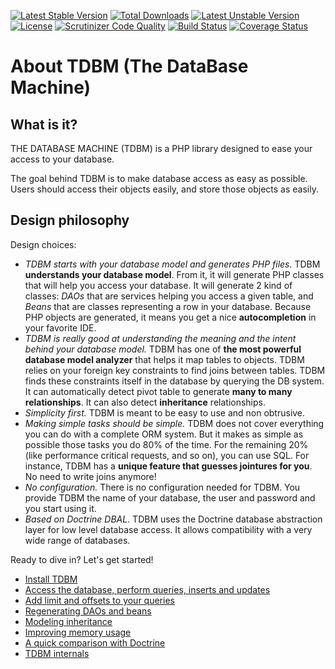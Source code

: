 [![Latest Stable Version](https://poser.pugx.org/thecodingmachine/tdbm/v/stable)](https://packagist.org/packages/thecodingmachine/tdbm)
[![Total Downloads](https://poser.pugx.org/thecodingmachine/tdbm/downloads)](https://packagist.org/packages/thecodingmachine/tdbm)
[![Latest Unstable Version](https://poser.pugx.org/thecodingmachine/tdbm/v/unstable)](https://packagist.org/packages/thecodingmachine/tdbm)
[![License](https://poser.pugx.org/thecodingmachine/tdbm/license)](https://packagist.org/packages/thecodingmachine/tdbm)
[![Scrutinizer Code Quality](https://scrutinizer-ci.com/g/thecodingmachine/database.tdbm/badges/quality-score.png?b=5.0)](https://scrutinizer-ci.com/g/thecodingmachine/database.tdbm/?branch=5.0)
[![Build Status](https://travis-ci.org/thecodingmachine/database.tdbm.svg?branch=5.0)](https://travis-ci.org/thecodingmachine/database.tdbm)
[![Coverage Status](https://coveralls.io/repos/thecodingmachine/database.tdbm/badge.svg?branch=5.0&service=github)](https://coveralls.io/github/thecodingmachine/database.tdbm?branch=5.0)


About TDBM (The DataBase Machine)
=================================

What is it?
-----------

THE DATABASE MACHINE (TDBM) is a PHP library designed to ease your access to your database.

The goal behind TDBM is to make database access as easy as possible. Users should access their objects easily, and store those objects as easily.


Design philosophy
-----------------

Design choices:

- _TDBM starts with your database model and generates PHP files._ TDBM **understands your database model**. From it,
  it will generate PHP classes that will help you access your database. It will generate 2 kind of classes: *DAOs*
  that are services helping you access a given table, and *Beans* that are classes representing a row in your database.
  Because PHP objects are generated, it means you get a nice **autocompletion** in your favorite IDE. 
- _TDBM is really good at understanding the meaning and the intent behind your database model._
  TDBM has one of **the most powerful database model analyzer** that helps it 
  map tables to objects.
  TDBM relies on your foreign key constraints to find joins between tables.
  TDBM finds these constraints itself in the database by querying the 
  DB system. It can automatically detect pivot table to generate **many to many relationships**. It can also 
  detect **inheritance** relationships.
- _Simplicity first._ TDBM is meant to be easy to use and non obtrusive. 
- _Making simple tasks should be simple._ TDBM does not cover everything you can do with a complete ORM system. 
  But it makes as simple as possible those tasks you do 80% of the time. For the remaining 20% (like performance critical requests, and so on), you can use SQL.
  For instance, TDBM has a **unique feature that guesses jointures for you**. No need to write joins anymore! 
- _No configuration._ There is no configuration needed for TDBM. You provide TDBM the name of your database, the user and password and you start using it.
- _Based on Doctrine DBAL._ TDBM uses the Doctrine database abstraction layer for low level database access. It allows
  compatibility with a very wide range of databases.

Ready to dive in? Let's get started!

- [Install TDBM](doc/install.md)
- [Access the database, perform queries, inserts and updates](doc/quickstart.md)
- [Add limit and offsets to your queries](doc/limit_offset_resultset.md)
- [Regenerating DAOs and beans](doc/generating_daos.md)
- [Modeling inheritance](doc/modeling_inheritance.md)
- [Improving memory usage](doc/memory_management.md)
- [A quick comparison with Doctrine](doc/comparison_with_doctrine.md)
- [TDBM internals](doc/internals.md)
